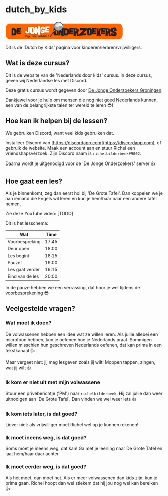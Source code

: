 # dutch_by_kids

![DJOG logo](pics/djog.png)

Dit is de 'Dutch by Kids' pagina voor kinderen/leraren/vrijwilligers.

## Wat is deze cursus?

Dit is de website van de 'Nederlands door kids' cursus.
In deze cursus, geven wij Nederlandse les met Discord.

Deze gratis cursus wordt gegeven door 
[De Jonge Onderzoekers Groningen](https://www.djog.nl).

Dankjewel voor je hulp om mensen die nog niet goed Nederlands kunnen,
een van de belangrijkste talen ter wereld te leren :sunglasses:!

## Hoe kan ik helpen bij de lessen?

We gebruiken Discord, want veel kids gebruiken dat. 

Installeer Discord van [https://discordapp.com](https://discordapp.com),
of gebruik de website. Maak een account aan en stuur Richel
een vriendshapsverzoek. Zijn Discord naam is `richelbilderbeek#9002`.

Daarna wordt je uitgenodigd voor de 'De Jonge Onderzoekers' server :+1:

## Hoe gaat een les?

Als je binnenkomt, zeg dan eerst hoi bij 'De Grote Tafel'.
Dan koppelen we je aan iemand die Engels wil leren en kun je
hem/haar naar een andere tafel nemen.

Zie deze YouTube video: [TODO]

Dit is het lesschema:

Wat              | Time
-----------------|------
Voorbespreking   | 17:45
Deur open        | 18:00
Les begint       | 18:15
Pauze!           | 19:00
Les gaat verder  | 19:15
Eind van de les  | 20:00

In de pauze hebben we een verrassing, dat hoor je wel tijdens
de voorbesprekening :sunglasses:

## Veelgestelde vragen?

### Wat moet ik doen?

De volwassenen hebben een idee wat ze willen leren.
Als jullie allebei een microfoon hebben, kun je
oefenen hoe je Nederlands praat. 
Sommigen willen misschien hun geschreven Nederlands oefenen, dat kan
prima in een tekstkanaal :+1:

Maar vergeet niet: jij mag lesgeven zoals jij wilt! Moppen tappen, zingen,
wat jij wilt :+1:

### Ik kom er niet uit met mijn volwassene

Stuur een priveberichtje ('PM') naar `richelbilderbeek`. Hij
zal jullie dan weer uitnodigen aan 'De Grote Tafel'.
Dan vinden we wel weer iets :+1:

### Ik kom iets later, is dat goed?

Liever niet: als vrijwilliger moet Richel wel op je kunnen rekenen!

### Ik moet ineens weg, is dat goed?

Soms moet je ineens weg, dat kan! Ga met je leerling naar De Grote Tafel
en laat hem/haar daar achter.

### Ik moet eerder weg, is dat goed?

Als het moet, dan moet het. Als er meer volwassenen dan kids zijn, kun je
prima gaan. Richel hoopt dan wel stiekem dat hij jou nog wel kan bereiken :+1:

